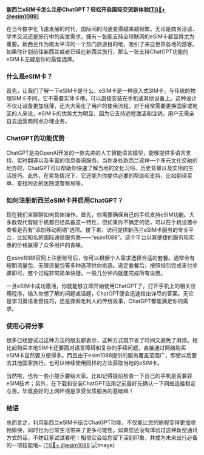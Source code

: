 **新西兰eSIM卡怎么注册ChatGPT？轻松开启国际交流新体验[[TG💪+ @esim1088](https://t.me/s/esim1088)]**

在当今数字化飞速发展的时代，国际间的沟通变得越来越频繁。无论是商务洽谈、学术交流还是旅行中的突发需求，拥有一张能支持全球联网的eSIM卡都显得尤为重要。新西兰作为南太平洋的一个热门旅游目的地，吸引了来自世界各地的游客。如果你计划前往新西兰或者已经在新西兰旅行，那么一张支持ChatGPT功能的eSIM卡无疑是你的最佳选择。

### 什么是eSIM卡？

首先，让我们了解一下eSIM卡是什么。eSIM卡是一种嵌入式SIM卡，与传统的物理SIM卡不同，它不需要实体卡槽，可以直接安装在手机或其他设备上。这种设计不仅让设备更加轻薄，还大大简化了用户的使用流程。对于经常需要更换国家或地区的人来说，eSIM卡的优势尤为明显，因为它支持远程激活和注销，用户无需亲自去运营商网点办理业务。

### ChatGPT的功能优势

ChatGPT是由OpenAI开发的一款先进的人工智能语言模型，能够提供多语言支持、实时翻译以及丰富的信息查询服务。当你身处新西兰这样一个多元文化交融的地方时，ChatGPT可以帮助你快速了解当地的文化习俗、历史背景以及实用的生活技巧。此外，在紧急情况下，它还能为你提供必要的帮助和支持，比如翻译菜单、查找附近的医院或警察局等。

### 如何注册新西兰eSIM卡并启用ChatGPT？

现在我们来聊聊如何具体操作。首先，你需要确保自己的手机支持eSIM功能。大多数现代智能手机都已经具备这一特性，但如果你不确定的话，可以在手机设置中查看是否有“添加移动网络”选项。接下来，访问提供新西兰eSIM卡服务的专业平台，比如知名的国际通信服务商——“esim1088”。这个平台以其便捷的服务和实惠的价格赢得了众多用户的青睐。

在esim1088官网上注册账号后，你可以根据个人需求选择合适的套餐。通常会有短期流量包、无限流量包等多种选项供你挑选。选定套餐后，按照指引完成支付步骤即可。整个过程非常简单快捷，一般几分钟内就能完成所有设置。

一旦eSIM卡成功激活，你就能够立即开始使用ChatGPT了。打开手机上的相关应用程序，输入你想了解的问题或话题，ChatGPT便会迅速给出详尽的答案。无论是学习英语发音技巧，还是探索毛利人的传统故事，ChatGPT都能满足你的需求。

### 使用心得分享

很多已经尝试过这种方法的朋友都表示，这种方式既节省了时间又避免了麻烦。相比起购买本地SIM卡还要面对语言障碍和复杂的手续问题，直接通过网络购买eSIM卡显然要方便得多。而且由于esim1088提供的服务覆盖范围广，即使以后要去其他国家旅行，也可以继续使用同样的方法获取当地的eSIM卡。

当然啦，也有一些小提示要给大家。比如记得提前检查一下自己的手机是否兼容eSIM技术；另外，在下载和安装ChatGPT应用之前最好先确认一下网络连接稳定与否。毕竟良好的上网环境是享受优质服务的基础嘛！

### 结语

总而言之，利用新西兰eSIM卡结合ChatGPT功能，不仅能让您的旅程变得更加顺畅愉快，同时也为日常生活带来了更多可能性。如果您还没有体验过这种新型通讯方式的话，不妨赶紧试试看吧！相信它会给您留下深刻印象，并成为未来出行必备的一项技能哦~ [[TG💪+ @esim1088](https://t.me/s/esim1088) ![Image](https://i.postimg.cc/4NQfJmqS/Snipaste-2025-05-13-00-14-12.png)]
